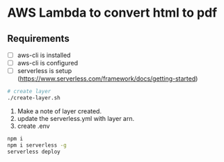 # AWS Lambda to convert html to pdf

## Requirements

- [ ] aws-cli is installed
- [ ] aws-cli is configured
- [ ] serverless is setup (https://www.serverless.com/framework/docs/getting-started)

```sh
# create layer
./create-layer.sh
```

1. Make a note of layer created.
2. update the serverless.yml with layer arn.
3. create .env 

```sh
npm i
npm i serverless -g
serverless deploy
```
